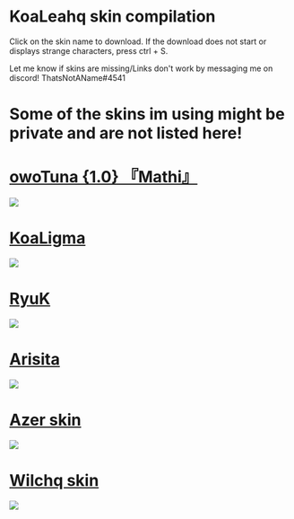 # KoaLeahq skin compilation


Click on the skin name to download. If the download does not start or displays strange characters, press ctrl + S.

Let me know if skins are missing/Links don't work by messaging me on discord! ThatsNotAName#4541

# Some of the skins im using might be private and are not listed here!

# [owoTuna {1.0} 『Mathi』](https://bit.ly/2McmuiN)
![](https://imgur.com/a/tWW8VIA)

# [KoaLigma](https://bit.ly/2ZKHkrw)
![](https://imgur.com/a/PYWewQi)

# [RyuK](https://bit.ly/2PFVUN0)
![](https://imgur.com/a/1m4Ph4u)

# [Arisita](https://puu.sh/BSj1V/6c9d4d0e79.osk)
![](https://imgur.com/a/8AW5JBK)

# [Azer skin](https://bit.ly/2SwUlBI)
![](https://imgur.com/a/uK2o4cf)

# [Wilchq skin](https://bit.ly/2zz5QmX)
![](https://imgur.com/a/932Lhmr)
